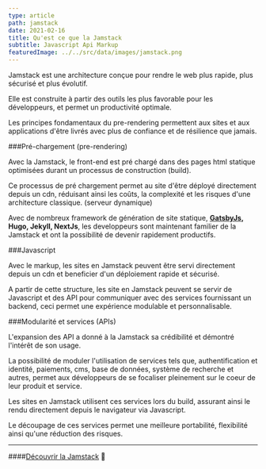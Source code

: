 ```yaml
---
type: article
path: jamstack
date: 2021-02-16
title: Qu'est ce que la Jamstack
subtitle: Javascript Api Markup
featuredImage: ../../src/data/images/jamstack.png
---
```


Jamstack est une architecture conçue pour rendre le web plus rapide, plus sécurisé et plus évolutif.

Elle est construite à partir des outils les plus favorable pour les développeurs, et permet un productivité optimale.

Les principes fondamentaux du pre-rendering permettent aux sites et aux applications d'être livrés avec plus de confiance et de résilience que jamais.

###Pré-chargement (pre-rendering)

Avec la Jamstack, le front-end est pré chargé dans des pages html statique optimisées durant un processus de construction (build).

Ce processus de pré chargement permet au site d'être déployé directement depuis un cdn, réduisant ainsi les coûts, la complexité et les risques d'une architecture classique. (serveur dynamique)

Avec de nombreux framework de génération de site statique, **[GatsbyJs](/gatsby), Hugo, Jekyll, NextJs**, les developpeurs sont maintenant familier de la Jamstack et ont la possibilité de devenir rapidement productifs.

###Javascript

Avec le markup, les sites en Jamstack peuvent être servi directement depuis un cdn et beneficier d'un déploiement rapide et sécurisé.

A partir de cette structure, les site en Jamstack peuvent se servir de Javascript et des API pour communiquer avec des services fournissant un backend, ceci permet une expérience modulable et personnalisable.

###Modularité et services (APIs)

L'expansion des API a donné à la Jamstack sa crédibilité et démontré l'intérêt de son usage.

La possibilité de moduler l'utilisation de services tels que, authentification et identité, paiements, cms, base de données, système de recherche et autres, permet aux développeurs de se focaliser pleinement sur le coeur de leur produit et service.

Les sites en Jamstack utilisent ces services lors du build, assurant ainsi le rendu directement depuis le navigateur via Javascript.

Le découpage de ces services permet une meilleure portabilité, flexibilité ainsi qu'une réduction des risques.

---

####[Découvrir la Jamstack](https://jamstack.org/) 🔗
